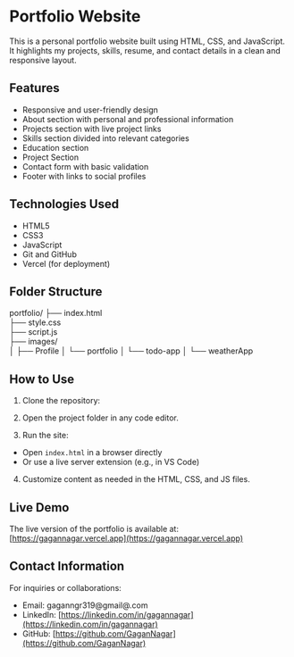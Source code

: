 # Portfolio Website

This is a personal portfolio website built using HTML, CSS, and JavaScript. It highlights my projects, skills, resume, and contact details in a clean and responsive layout.

## Features

- Responsive and user-friendly design
- About section with personal and professional information
- Projects section with live project links
- Skills section divided into relevant categories
- Education section
- Project Section
- Contact form with basic validation
- Footer with links to social profiles

## Technologies Used

- HTML5
- CSS3
- JavaScript
- Git and GitHub
- Vercel (for deployment)

## Folder Structure

portfolio/
├── index.html  
├── style.css  
├── script.js  
├── images/  
│   ├── Profile
│   └── portfolio
│   └── todo-app
│   └── weatherApp

## How to Use

1. Clone the repository:
   
2. Open the project folder in any code editor.

3. Run the site:
- Open `index.html` in a browser directly
- Or use a live server extension (e.g., in VS Code)

4. Customize content as needed in the HTML, CSS, and JS files.

## Live Demo

The live version of the portfolio is available at:  
[https://gagannagar.vercel.app](https://gagannagar.vercel.app)

## Contact Information

For inquiries or collaborations:

- Email: gaganngr319@gmail@.com  
- LinkedIn: [https://linkedin.com/in/gagannagar](https://linkedin.com/in/gagannagar)  
- GitHub: [https://github.com/GaganNagar](https://github.com/GaganNagar)


